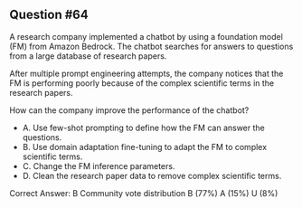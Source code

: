 ## Question #64

A research company implemented a chatbot by using a foundation model (FM) from Amazon Bedrock. The chatbot searches for answers to questions from a large database of research papers.

After multiple prompt engineering attempts, the company notices that the FM is performing poorly because of the complex scientific terms in the research papers.

How can the company improve the performance of the chatbot?

- A. Use few-shot prompting to define how the FM can answer the questions.
- B. Use domain adaptation fine-tuning to adapt the FM to complex scientific terms.
- C. Change the FM inference parameters.
- D. Clean the research paper data to remove complex scientific terms. 

Correct Answer: 
B Community vote distribution B (77%) A (15%) U (8%)